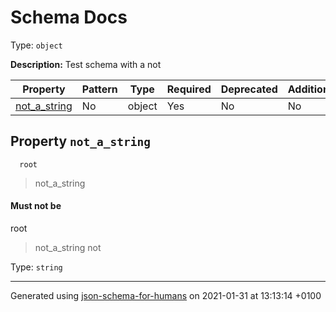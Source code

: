 # Schema Docs

Type: `object`

**Description:** Test schema with a not

| Property | Pattern | Type | Required | Deprecated | Additional | Description |
| -------- | ------- | ---- | -------- | ---------- | ---------- | ----------- |
| [not_a_string](#not_a_string)|No|object|Yes|No| No||

## <a name="not_a_string"></a>Property `not_a_string`

      root
 >   not_a_string

#### Must **not** be
  root
 >   not_a_string
 >   not

Type: `string`

----------------------------------------------------------------------------------------------------------------------------
Generated using [json-schema-for-humans](https://github.com/coveooss/json-schema-for-humans) on 2021-01-31 at 13:13:14 +0100